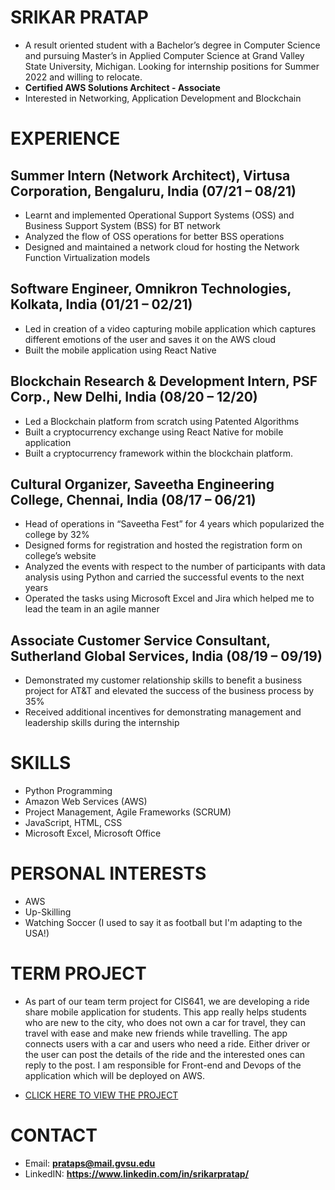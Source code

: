 # SRIKAR PRATAP
* A result oriented student with a Bachelor’s degree in Computer Science and pursuing Master’s in Applied Computer Science at Grand Valley State University, Michigan. Looking for internship positions for Summer 2022 and willing to relocate.
* <b> Certified AWS Solutions Architect - Associate </b>
* Interested in Networking, Application Development and Blockchain 

# EXPERIENCE

## Summer Intern (Network Architect), Virtusa Corporation, Bengaluru, India (07/21 – 08/21)
* Learnt and implemented Operational Support Systems (OSS) and Business Support System (BSS) for BT network
* Analyzed the flow of OSS operations for better BSS operations
* Designed and maintained a network cloud for hosting the Network Function Virtualization models
## Software Engineer, Omnikron Technologies, Kolkata, India (01/21 – 02/21)
* Led in creation of a video capturing mobile application which captures different emotions of the user and saves it on the AWS cloud
* Built the mobile application using React Native
## Blockchain Research & Development Intern, PSF Corp., New Delhi, India (08/20 – 12/20)
* Led a Blockchain platform from scratch using Patented Algorithms
* Built a cryptocurrency exchange using React Native for mobile application
* Built a cryptocurrency framework within the blockchain platform.
## Cultural Organizer, Saveetha Engineering College, Chennai, India (08/17 – 06/21)
* Head of operations in “Saveetha Fest” for 4 years which popularized the college by 32%
* Designed forms for registration and hosted the registration form on college’s website
* Analyzed the events with respect to the number of participants with data analysis using Python and carried the successful events to the next years
* Operated the tasks using Microsoft Excel and Jira which helped me to lead the team in an agile manner
## Associate Customer Service Consultant, Sutherland Global Services, India (08/19 – 09/19)
* Demonstrated my customer relationship skills to benefit a business project for AT&T and elevated the success of the business process by 35%
* Received additional incentives for demonstrating management and leadership skills during the internship

# SKILLS
* Python Programming
* Amazon Web Services (AWS)
* Project Management, Agile Frameworks (SCRUM)
* JavaScript, HTML, CSS
* Microsoft Excel, Microsoft Office

# PERSONAL INTERESTS
* AWS
* Up-Skilling
* Watching Soccer (I used to say it as football but I'm adapting to the USA!)

# TERM PROJECT
* As part of our team term project for CIS641, we are developing a ride share mobile application for students. This app really helps students who are new to the city, who does not own a car for travel, they can travel with ease and make new friends while travelling. The app connects users with a car and users who need a ride. Either driver or the user can post the details of the ride and the interested ones can reply to the post. I am responsible for Front-end and Devops of the application which will be deployed on  AWS.

* [CLICK HERE TO VIEW THE PROJECT](https://purva8852.github.io/GVSU-CIS641-Team-S/) 
 
# CONTACT
* Email: <b> prataps@mail.gvsu.edu </b>
* LinkedIN: <b> https://www.linkedin.com/in/srikarpratap/ </b>
